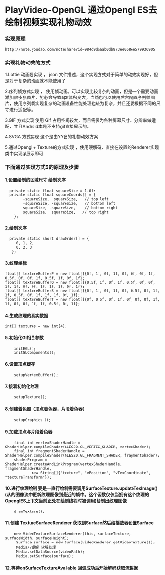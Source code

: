 # PlayVideo-OpenGL 通过Opengl ES去绘制视频实现礼物动效

### 实现原理 
    http://note.youdao.com/noteshare?id=984d9daaab0db873ee058ee579936905

### 实现礼物动效的方式
1.Lottie 动画是实现 ， json 文件描述，这个实现方式对于简单的动效实现好，但是对于复杂的动画就不能使用了

2.序列帧方式实现 ， 使用帧动画。可以实现比较复杂的动画，但是一个需要动画添加很多张图片，势必会导致apk体积变大，当然也可以使用后台配置序列帧图片，使用序列帧实现复杂的动画设备性能处理也较为复杂，并且还要根据不同的尺寸进行适配等。

3.GIF 方式实现 使用 Gif 占用空间较大，而且需要为各种屏幕尺寸、分辨率做适配，并且Android本是不支持gif直接展示的。

4.SVGA 方式实现 这个是由YY出的礼物动效方案

5.通过Opengl + Texture的方式实现 ，使用硬解码，直接在设置的Renderer实现类中实现gl展示即可

### 下面通过实现方式5的原理及步骤

 #### 1.设置绘制的区域尺寸  绘制次序
 
      private static float squareSize = 1.0f;
      private static float squareCoords[] = {
            -squareSize,  squareSize,   // top left
            -squareSize, -squareSize,   // bottom left
            squareSize, -squareSize,    // bottom right
            squareSize,  squareSize,   // top right
        };
        
 #### 2.绘制次序
 
      private static short drawOrder[] = {
         0, 1, 2, 
         0, 2, 3
       };
     
 #### 3.纹理坐标
 
    float[] textureBufferP = new float[]{0f, 1f, 0f, 1f, 0f, 0f, 0f, 1f, 0.5f, 0f, 0f, 1f, 0.5f, 1f, 0f, 1f};
    float[] textureBufferQ = new float[]{0.5f, 1f, 0f, 1f, 0.5f, 0f, 0f, 1f, 1f, 0f, 0f, 1f, 1f, 1f, 0f, 1f};
    float[] textureBufferS = new float[]{0f, 1f, 0f, 1f, 0f, 0.5f, 0f, 1f, 1f, 0.5f, 0f, 1f, 1f, 1f, 0f, 1f};
    float[] textureBufferT = new float[]{0f, 0.5f, 0f, 1f, 0f, 0f, 0f, 1f, 1f, 0f, 0f, 1f, 1f, 0.5f, 0f, 1f};

 #### 4.生成纹理的真实数据
 
    int[] textures = new int[4];
    
 #### 5.初始化Gl相关参数
 
        initEGL();
        initGLComponents();
        
 #### 6.设置顶点缓存
 
        setupVertexBuffer();
        
 #### 7.接着初始化纹理
 
        setupTexture();
        
 #### 8.创建着色器（顶点着色器，片段着色器）
 
        setupGraphics（);
        
 #### 9.加载顶点与片段着色器
 
        final int vertexShaderHandle = ShaderHelper.compileShader(GLES20.GL_VERTEX_SHADER, vertexShader);
        final int fragmentShaderHandle = ShaderHelper.compileShader(GLES20.GL_FRAGMENT_SHADER, fragmentShader);
        shaderProgram = ShaderHelper.createAndLinkProgram(vertexShaderHandle, fragmentShaderHandle,
                new String[]{"texture", "vPosition", "vTexCoordinate", "textureTransform"});
                
 #### 10.进行纹理绘制 要是一直行绘制需要调用SurfaceTexture.updateTexImage()(从的图像流中更新纹理图像到最近的帧中。这个函数仅仅当拥有这个纹理的           OpenglES上下文当前正处在绘制线程时被调用)绘制出纹理图像
 
        drawTexture();
   
 #### 11.创建 TextureSurfaceRenderer  获取到Surface然后给播放器设置Surface
 
        new VideoTextureSurfaceRenderer(this, surfaceTexture, surfaceWidth, surfaceHeight);
         Surface surface = new Surface(videoRenderer.getVideoTexture());
         Media//硬解 软解处理
         Media.setDataSource(videoPath);
         Media.setSurface(surface);
  
 #### 12.等待onSurfaceTextureAvailable 回调成功后开始解码获取流数据
   

